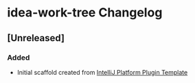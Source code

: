 <!-- Keep a Changelog guide -> https://keepachangelog.com -->

# idea-work-tree Changelog

## [Unreleased]
### Added
- Initial scaffold created from [IntelliJ Platform Plugin Template](https://github.com/JetBrains/intellij-platform-plugin-template)
